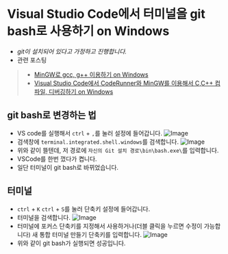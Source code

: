 # Visual Studio Code에서 터미널을 git bash로 사용하기 on Windows

- *git이 설치되어 있다고 가정하고 진행합니다.*
- 관련 포스팅
> - [MinGW로 gcc, g++ 이용하기 on Windows](http://murra.tistory.com/35)
> - [Visual Studio Code에서 CodeRunner와 MinGW를 이용해서 C,C++ 컴파일, 디버깅하기 on Windows](http://murra.tistory.com/28)
  
## git bash로 변경하는 법

- VS code를 실행해서 `ctrl` + `,`를 눌러 설정에 들어갑니다.
    ![Image](https://i.imgur.com/jwO0p8P.png)
- 검색창에 `terminal.integrated.shell.windows`를 검색합니다.
    ![Image](https://i.imgur.com/BO2kCTJ.png)
- 위와 같이 뜰텐데, 저 경로에 `자신의 Git 설치 경로\bin\bash.exe\`를 입력합니다.
- VSCode를 한번 껐다가 켭니다.
- 일단 터미널이 git bash로 바뀌었습니다.

## 터미널
- `ctrl` + `K` `ctrl` + `S`를 눌러 단축키 설정에 들어갑니다.
- 터미널을 검색합니다.
    ![Image](https://i.imgur.com/WRYVVOH.png)
- 터미널에 포커스 단축키를 지정해서 사용하거나(더블 클릭을 누르면 수정이 가능합니다) 새 통합 터미널 만들기 단축키를 입력합니다.
![Image](https://i.imgur.com/ihDV6b2.png)
- 위와 같이 git bash가 실행되면 성공입니다.